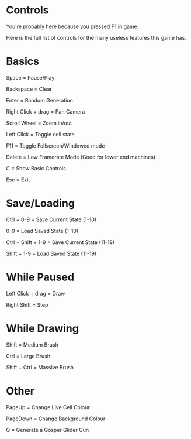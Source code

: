 # Controls

You're probably here because you pressed F1 in game.

Here is the full list of controls for the many useless features this game has.

# Basics

Space = Pause/Play

Backspace = Clear

Enter = Random Generation

Right Click + drag = Pan Camera

Scroll Wheel = Zoom in/out

Left Click = Toggle cell state

F11 = Toggle Fullscreen/Windowed mode

Delete = Low Framerate Mode
 (Good for lower end machines)

C = Show Basic Controls

Esc = Exit


# Save/Loading

Ctrl + 0-9 = Save Current State (1-10)

0-9 = Load Saved State (1-10)

Ctrl + Shift + 1-9 = Save Current State (11-19)

Shift + 1-9 = Load Saved State (11-19)


# While Paused

Left Click + drag = Draw

Right Shift = Step


# While Drawing

Shift = Medium Brush

Ctrl = Large Brush

Shift + Ctrl = Massive Brush


# Other

PageUp = Change Live Cell Colour

PageDown = Change Background Colour

G = Generate a Gosper Glider Gun
